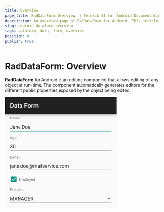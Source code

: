 ```yaml
---
title: Overview
page_title: RadDataForm Overview  | Telerik UI for Android Documentation
description: An overview page of RadDataForm for Android. This article explains the most important things you need to know before using RadDataForm.
slug: android-dataform-overview
tags: dataform, data, form, overview
position: 0
publish: true
---
```


# RadDataForm: Overview

**RadDataForm** for Android is an editing component that allows editing of any object at run-time. 
The component automatically generates editors for the different public properties exposed by the object being edited.

![TelerikUI-DataForm-Overview](images/dataform-overview.png "DataForm demos.")
